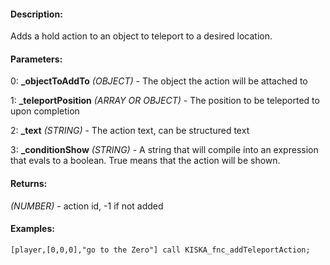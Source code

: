 #### Description:
Adds a hold action to an object to teleport to a desired location.

#### Parameters:
0: **_objectToAddTo** *(OBJECT)* - The object the action will be attached to

1: **_teleportPosition** *(ARRAY OR OBJECT)* - The position to be teleported to upon completion

2: **_text** *(STRING)* - The action text, can be structured text

3: **_conditionShow** *(STRING)* - A string that will compile into an expression that
evals to a boolean. True means that the action will be shown.

#### Returns:
*(NUMBER)* - action id, -1 if not added

#### Examples:
```sqf
[player,[0,0,0],"go to the Zero"] call KISKA_fnc_addTeleportAction;
```

